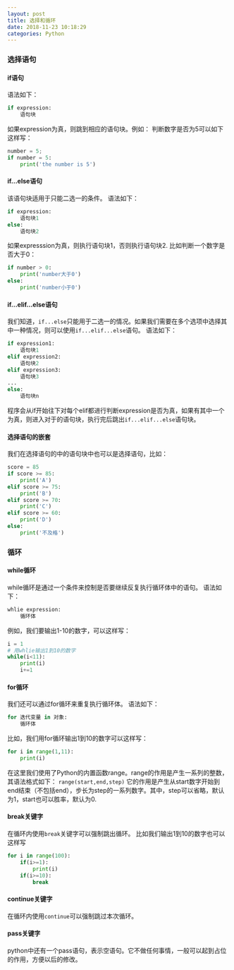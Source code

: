 ```yaml
---
layout: post
title: 选择和循环
date: 2018-11-23 10:18:29
categories: Python
---
```

### 选择语句
#### if语句
语法如下：
```python
if expression:
    语句块
```
如果expression为真，则跳到相应的语句块。例如：
判断数字是否为5可以如下这样写：
```python
number = 5;
if number = 5:
    print('the number is 5')
```
<!--more-->
#### if...else语句
该语句块适用于只能二选一的条件。
语法如下：
```python
if expression:
    语句块1
else:
    语句块2
```
如果expresssion为真，则执行语句块1，否则执行语句块2.
比如判断一个数字是否大于0：
```python
if number > 0:
    print('number大于0')
else:
    print('number小于0')
```

#### if...elif...else语句
我们知道，`if...else`只能用于二选一的情况。如果我们需要在多个选项中选择其中一种情况，则可以使用`if...elif...else`语句。
语法如下：
```python
if expression1:
    语句块1
elif expression2:
    语句块2
elif expression3:
    语句块3
...
else:
    语句块n
```
程序会从if开始往下对每个elif都进行判断expression是否为真，如果有其中一个为真，则进入对于的语句块，执行完后跳出`if...elif...else`语句块。

#### 选择语句的嵌套
我们在选择语句的中的语句块中也可以是选择语句，比如：
```python
score = 85
if score >= 85:
    print('A')
elif score >= 75:
    print('B')
elif score >= 70:
    print('C')
elif score >= 60:
    print('D')
else:
    print('不及格')
```

### 循环

#### while循环
while循环是通过一个条件来控制是否要继续反复执行循环体中的语句。
语法如下：
```python
whlie expression:
    循环体
```
例如，我们要输出1-10的数字，可以这样写：
```python
i = 1
# 用whlie输出1到10的数字
while(i<11):
    print(i)
    i+=1
```

#### for循环
我们还可以通过for循环来重复执行循环体。
语法如下：
```python
for 迭代变量 in 对象:
    循环体
```
比如，我们用for循环输出1到10的数字可以这样写：
```python
for i in range(1,11):
    print(i)
```
在这里我们使用了Python的内置函数range。range的作用是产生一系列的整数，其语法格式如下：
`range(start,end,step)`
它的作用是产生从start数字开始到end结束（不包括end），步长为step的一系列数字。其中，step可以省略，默认为1，start也可以胜率，默认为0.

#### break关键字
在循环内使用`break`关键字可以强制跳出循环。
比如我们输出1到10的数字也可以这样写
```python
for i in range(100):
    if(i>=1):
        print(i)
    if(i>=10):
        break
```

#### continue关键字
在循环内使用`continue`可以强制跳过本次循环。

#### pass关键字
python中还有一个pass语句，表示空语句。它不做任何事情，一般可以起到占位的作用，方便以后的修改。
